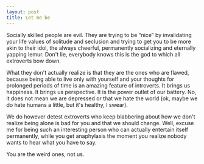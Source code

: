 ```yaml
---
layout: post
title: Let me be
---
```


Socially skilled people are evil. They are trying to be “nice” by invalidating your life values of solitude and seclusion and trying to get you to be more akin to their idol, the always cheerful, permanently socializing and eternally yapping lemur. Don't lie, everybody knows this is the god to which all extroverts bow down. 

What they don't actually realize is that they are the ones who are flawed, because being able to live only with yourself and your thoughts for prolonged periods of time is an amazing feature of introverts. It brings us happiness. It brings us perspective. It is the power outlet of our battery. No, it does not mean we are depressed or that we hate the world (ok, maybe we do hate humans a little, but it's healthy, I swear). 

We do however detest extroverts who keep blabbering about how we don't realize being alone is bad for you and that we should change. Well, excuse me for being such an interesting person who can actually entertain itself permanently, while you get anaphylaxis the moment you realize nobody wants to hear what you have to say.

You are the weird ones, not us.
